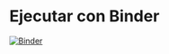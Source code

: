 # Ejecutar con Binder

[![Binder](https://mybinder.org/badge_logo.svg)](https://mybinder.org/v2/gh/cristobal-montecino/ProyectoOptimizacion/HEAD?filepath=main.ipynb)